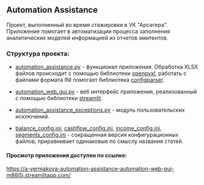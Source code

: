 ## Automation Assistance 
Проект, выполненный во время стажировки в УК "Арсагера".
Приложение помогает в автоматизации процесса заполнения аналитических моделей информацией из отчетов эмитентов.

### Структура проекта:
- [automation_assistance.py](https://github.com/a-yermakova/automation_assistance/blob/main/automation_assistance.py "automation_assistance.py") - функционал приложения. Обработка XLSX файлов происходит с помощью библиотеки [openpyxl](https://openpyxl.readthedocs.io/en/stable/), работать с файлами формата INI помогает библиотека [configparser](https://docs.python.org/3/library/configparser.html/). 

- [automation_web_gui.py](https://github.com/a-yermakova/automation_assistance/blob/main/automation_web_gui.py "automation_web_gui.py") - веб интерфейс приложения, реализованный с помощью библиотеки [streamlit](https://docs.streamlit.io/).

- [automation_assistance_exceptions.py](https://github.com/a-yermakova/automation_assistance/blob/main/automation_assistance_exceptions.py "automation_assistance_exceptions.py") - модуль пользовательских исключений.

- [balance_config.ini](https://github.com/a-yermakova/automation_assistance/blob/main/balance_config.ini "balance_config.ini"), [cashflow_config.ini](https://github.com/a-yermakova/automation_assistance/blob/main/cashflow_config.ini "cashflow_config.ini"), [income_config.ini](https://github.com/a-yermakova/automation_assistance/blob/main/income_config.ini "income_config.ini"), 
[segments_config.ini](https://github.com/a-yermakova/automation_assistance/blob/main/segments_config.ini "segments_config.ini") - сокращенная версия конфигурационных файлов, приравнивает одинаковые по смыслу названия статей.

#### Просмотр приложения доступен по ссылке:

https://a-yermakova-automation-assistance-automation-web-gui-m86l5j.streamlitapp.com/